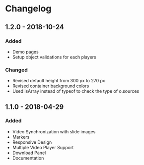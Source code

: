 # Changelog

## 1.2.0 - 2018-10-24
### Added
- Demo pages
- Setup object validations for each players

### Changed
- Revised default height from 300 px to 270 px
- Revised container background colors
- Used isArray instead of typeof to check the type of o.sources

## 1.1.0 - 2018-04-29
### Added
- Video Synchronization with slide images
- Markers
- Responsive Design
- Multiple Video Player Support
- Download Panel
- Documentation

[1.2.0]: https://github.com/wingkwong/jquery-chameleon/compare/1.1.0...1.2.0
